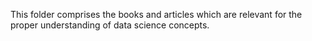 This folder comprises the books and articles which are relevant for the proper understanding of data science concepts.
